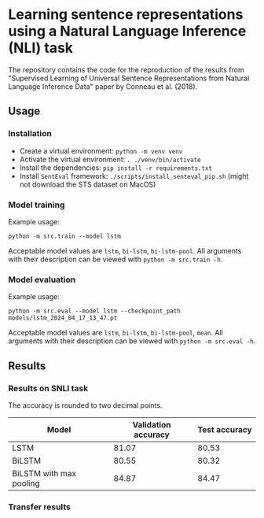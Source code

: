 # Learning sentence representations using a Natural Language Inference (NLI) task

The repository contains the code for the reproduction of the results from "Supervised Learning of Universal Sentence Representations from Natural Language Inference Data" paper by Conneau et al. (2018).

## Usage

### Installation
- Create a virtual environment: `python -m venv venv`
- Activate the virtual environment: `. ./venv/bin/activate`
- Install the dependencies: `pip install -r requirements.txt`
- Install `SentEval` framework: `./scripts/install_senteval_pip.sh` (might not download the STS dataset on MacOS)

### Model training
Example usage:
```
python -m src.train --model lstm
```
Acceptable model values are `lstm`, `bi-lstm`, `bi-lstm-pool`.
All arguments with their description can be viewed with `python -m src.train -h`.

### Model evaluation
Example usage:
```
python -m src.eval --model lstm --checkpoint_path models/lstm_2024_04_17_13_47.pt
```
Acceptable model values are `lstm`, `bi-lstm`, `bi-lstm-pool`, `mean`.
All arguments with their description can be viewed with `python -m src.eval -h`.

## Results

### Results on SNLI task

The accuracy is rounded to two decimal points.

| Model                   | Validation accuracy | Test accuracy |
|-------------------------|---------------------|---------------|
| LSTM                    |         81.07	    |      80.53    |
| BiLSTM                  |         80.55	    |      80.32    |
| BiLSTM with max pooling |         84.87       |      84.47    |


### Transfer results


